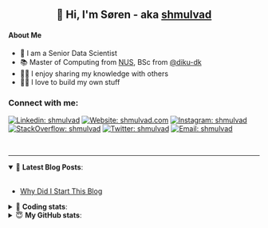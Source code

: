 <h2 align="center">
	👋 Hi, I'm Søren - aka <a href="https://shmulvad.com">shmulvad</a>
</h2>

#### About Me
- 🤖 I am a Senior Data Scientist
- 📚 Master of Computing from [NUS], BSc from [@diku-dk]
- 👨‍🏫 I enjoy sharing my knowledge with others
- 👨‍💻 I love to build my own stuff

### Connect with me:

[![Linkedin: shmulvad](https://img.shields.io/badge/shmulvad-blue?style=flat&logo=Linkedin&logoColor=white)][linkedin]
[![Website: shmulvad.com](https://img.shields.io/badge/shmulvad.com-47CCCC?&style=flat&logo=Google-Chrome&logoColor=white)][website]
[![Instagram: shmulvad](https://img.shields.io/badge/-@shmulvad-purple?style=flat&logo=Instagram&logoColor=white)][instagram]
[![StackOverflow: shmulvad](https://img.shields.io/badge/shmulvad-FE7A16?style=flat&logo=stack-overflow&logoColor=white)][stackOverflow]
[![Twitter: shmulvad](https://img.shields.io/badge/@shmulvad-1ca0f1?style=flat&logo=twitter&logoColor=white)][twitter]
[![Email: shmulvad](https://img.shields.io/badge/shmulvad-D14836?style=flat&logo=gmail&logoColor=white)][mail]

<br />

---

<details open>
 <summary>📕 <b>Latest Blog Posts</b>: </summary>

<br>

<!-- BLOG-POST-LIST:START -->
- [Why Did I Start This Blog](https://shmulvad.com/blog/why-did-start-this-blog)
<!-- BLOG-POST-LIST:END -->

</details>

<!-- --- -->

<details>
 <summary>🤖 <b>Coding stats</b>: </summary>

<br>

NOTE: Doesn't track coding at work or work done in environments such as Jupyter Notebooks.

<!--START_SECTION:waka-->
![Code Time](http://img.shields.io/badge/Code%20Time-2%2C955%20hrs%2015%20mins-blue)

**I'm an Early 🐤** 

```text
🌞 Morning                1851 commits        ███████░░░░░░░░░░░░░░░░░░   27.21 % 
🌆 Daytime                2834 commits        ██████████░░░░░░░░░░░░░░░   41.66 % 
🌃 Evening                1511 commits        ██████░░░░░░░░░░░░░░░░░░░   22.21 % 
🌙 Night                  607 commits         ██░░░░░░░░░░░░░░░░░░░░░░░   08.92 % 
```


📊 **This Week I Spent My Time On** 

```text
💬 Programming Languages: 
TypeScript               2 hrs 14 mins       ███████████░░░░░░░░░░░░░░   43.48 % 
Python                   1 hr 49 mins        █████████░░░░░░░░░░░░░░░░   35.53 % 
Other                    44 mins             ████░░░░░░░░░░░░░░░░░░░░░   14.41 % 
Text                     6 mins              █░░░░░░░░░░░░░░░░░░░░░░░░   02.11 % 
TOML                     5 mins              ░░░░░░░░░░░░░░░░░░░░░░░░░   01.65 % 

🔥 Editors: 
VS Code                  4 hrs 18 mins       █████████████████████░░░░   83.65 % 
Zsh                      43 mins             ████░░░░░░░░░░░░░░░░░░░░░   14.24 % 
Sublime Text             6 mins              █░░░░░░░░░░░░░░░░░░░░░░░░   02.11 % 

🐱‍💻 Projects: 
km24-core                4 hrs 22 mins       █████████████████████░░░░   85.01 % 
company-scrapers         26 mins             ██░░░░░░░░░░░░░░░░░░░░░░░   08.65 % 
sitesentinel_manager     13 mins             █░░░░░░░░░░░░░░░░░░░░░░░░   04.23 % 
Unknown Project          6 mins              █░░░░░░░░░░░░░░░░░░░░░░░░   02.11 % 
```


 Last Updated on 08/12/2024 18:51:35 UTC
<!--END_SECTION:waka-->

</details>

<!-- --- -->

<details>
 <summary>😇 <b>My GitHub stats</b>: </summary>

<br>

<img align="left" alt="shmulvad's Github Stats" src="https://github-readme-stats.vercel.app/api?username=shmulvad&show_icons=true&hide_border=true" />

</details>



[website]: https://shmulvad.com
[twitter]: https://twitter.com/shmulvad
[linkedin]: https://linkedin.com/in/shmulvad
[instagram]: https://instagram.com/shmulvad
[stackOverflow]: https://stackoverflow.com/users/9248793/shmulvad
[mail]: mailto:shmulvad@gmail.com
[@diku-dk]: https://github.com/diku-dk
[github]: https://github.com/shmulvad
[NUS]: https://www.nus.edu.sg
